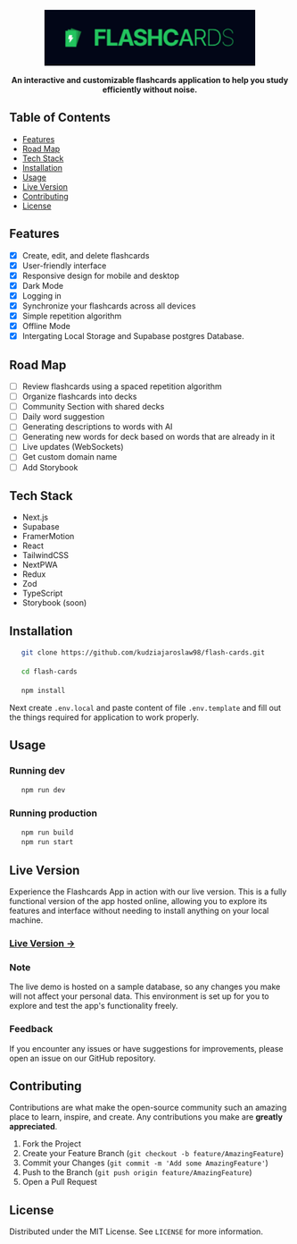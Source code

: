 <p align="center">
  <a href="https://flash-cards-sage.vercel.app/flashcards/learn"><img src="public/images/readme-flashcards-logo.png" alt="Logo" height=100></a>
  <p align="center"><b>An interactive and customizable flashcards application to help you study efficiently without noise.</b></p>
</p>

## Table of Contents

- [Features](#features)
- [Road Map](#road-map)
- [Tech Stack](#tech-stack)
- [Installation](#installation)
- [Usage](#usage)
- [Live Version](#live-version)
- [Contributing](#contributing)
- [License](#license)

## Features

- [x] Create, edit, and delete flashcards
- [x] User-friendly interface
- [x] Responsive design for mobile and desktop
- [x] Dark Mode
- [x] Logging in
- [x] Synchronize your flashcards across all devices
- [x] Simple repetition algorithm
- [x] Offline Mode
- [x] Intergating Local Storage and Supabase postgres Database.

## Road Map

- [ ] Review flashcards using a spaced repetition algorithm
- [ ] Organize flashcards into decks
- [ ] Community Section with shared decks
- [ ] Daily word suggestion
- [ ] Generating descriptions to words with AI
- [ ] Generating new words for deck based on words that are already in it
- [ ] Live updates (WebSockets)
- [ ] Get custom domain name
- [ ] Add Storybook

## Tech Stack

- Next.js
- Supabase
- FramerMotion
- React
- TailwindCSS
- NextPWA
- Redux
- Zod
- TypeScript
- Storybook (soon)

## Installation

```sh
   git clone https://github.com/kudziajaroslaw98/flash-cards.git

   cd flash-cards

   npm install
```

Next create `.env.local` and paste content of file `.env.template` and fill out the things required for application to work properly.

## Usage

### Running dev

```sh
   npm run dev
```

### Running production

```sh
   npm run build
   npm run start
```

## Live Version

Experience the Flashcards App in action with our live version. This is a fully functional version of the app hosted online, allowing you to explore its features and interface without needing to install anything on your local machine.

### [Live Version →](https://flash-cards-sage.vercel.app/dashboard)

### Note

The live demo is hosted on a sample database, so any changes you make will not affect your personal data. This environment is set up for you to explore and test the app's functionality freely.

### Feedback

If you encounter any issues or have suggestions for improvements, please open an issue on our GitHub repository.

## Contributing

Contributions are what make the open-source community such an amazing place to learn, inspire, and create. Any contributions you make are **greatly appreciated**.

1. Fork the Project
2. Create your Feature Branch (`git checkout -b feature/AmazingFeature`)
3. Commit your Changes (`git commit -m 'Add some AmazingFeature'`)
4. Push to the Branch (`git push origin feature/AmazingFeature`)
5. Open a Pull Request

## License

Distributed under the MIT License. See `LICENSE` for more information.

